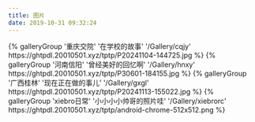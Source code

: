 ```yaml
---
title: 图片
date: 2019-10-31 09:32:24
---
```


<div class="gallery-group-main">
{% galleryGroup '重庆交院' '在学校的故事' '/Gallery/cqjy' https://ghtpdl.20010501.xyz/tptp/P20241104-144725.jpg %}
{% galleryGroup '河南信阳' '曾经美好的回忆啊' '/Gallery/hnxy' https://ghtpdl.20010501.xyz/tptp/P30601-184155.jpg %}
{% galleryGroup '广西桂林' '现在正在做的事儿' '/Gallery/gxgl' https://ghtpdl.20010501.xyz/tptp/P20241113-155022.jpg %}
{% galleryGroup 'xiebro日常' '小小小小帅哥的照片哇' '/Gallery/xiebrorc' https://ghtpdl.20010501.xyz/tptp/android-chrome-512x512.png %}
</div>
